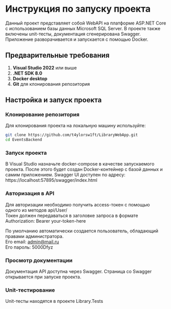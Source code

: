 # Инструкция по запуску проекта

Данный проект представляет собой WebAPI на платформе ASP.NET Core с использованием базы данных Microsoft SQL Server. В проекте также включены unit-тесты, документация сгенерирована Swagger.
Приложение разворачивается и запускается с помощью Docker.

## Предварительные требования

1. **Visual Studio 2022** или выше
2. **.NET SDK 8.0**
3. **Docker desktop**
4. **Git** для клонирования репозитория

## Настройка и запуск проекта

### Клонирование репозитория

Для клонирования проекта на локальную машину используйте:

```bash
git clone https://github.com/t4ylorsw1ft/LibraryWebApp.git
cd EventsBackend
```
### Запуск проекта
В Visual Studio назначьте docker-compose в качестве запускаемого проекта. После этого будет создан Docker-контейнер с базой данных и самим приложением.
Swagger UI доступен по адресу: https://localhost:57895/swagger/index.html

### Авторизация в API
Для авторизации необходимо получить access-токен с помощью одного из методов api/User/<br>
Токен должен передаваться в заголовке запроса в формате Authorization: Bearer your-token-here


По умолчанию автоматически создается пользователь, обладающий правами администратора.<br>
Его email: admin@mail.ru<br>
Его пароль: 5000Dfyz<br>

### Просмотр документации
Документация API доступна через Swagger. Страница со Swagger открывается при запуске проекта.

### Unit-тестирование
Unit-тесты находятся в проекте Library.Tests





